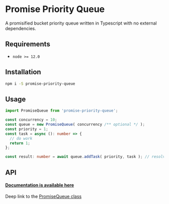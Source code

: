 # Promise Priority Queue

A promisified bucket priority queue written in Typescript with no external dependencies. 

## Requirements

* `node >= 12.0`

## Installation

```bash
npm i -S promise-priority-queue
```

## Usage

```typescript
import PromiseQueue from 'promise-priority-queue';

const concurrency = 10;
const queue = new PromiseQueue( concurrency /** optional */ );
const priority = 1;
const task = async (): number => {
  // do work
  return 1;
};

const result: number = await queue.addTask( priority, task ); // resolves with the task result
```


## API

#### [Documentation is available here](https://jorgenkg.github.io/promise-priority-queue/)

Deep link to the [PromiseQueue class](https://jorgenkg.github.io/promise-priority-queue/classes/lib_PromiseQueue.PromiseQueue.html)

